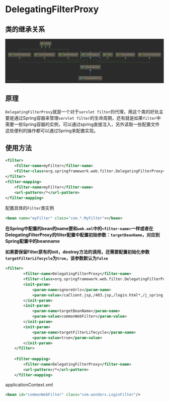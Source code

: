# DelegatingFilterProxy

## 类的继承关系

![DelegatingFilterProxy的类继承关系图](images/DelegatingFilterProxy.png)

## 原理

`DelegatingFilterProxy`就是一个对于`servlet filter`的代理，用这个类的好处主要是通过Spring容器来管理`servlet filter`的生命周期，还有就是如果`filter`中需要一些Spring容器的实例，可以通过spring直接注入，另外读取一些配置文件这些便利的操作都可以通过Spring来配置实现。

## 使用方法

```xml
<filter>
    <filter-name>myFilter</filter-name>
    <filter-class>org.springframework.web.filter.DelegatingFilterProxy</filter-class>
</filter>
<filter-mapping>
    <filter-name>myFilter</filter-name>
    <url-pattern>/*</url-pattern>
</filter-mapping>
```

配置具体的`Filter`类实例

```xml
<bean name="myFilter" class="com.*.MyFilter"></bean>
```

**在Spring中配置的bean的name要和`web.xml`中的`<filter-name>`一样或者在DelegatingFilterProxy的filter配置中配置初始参数：`targetBeanName`，对应到Spring配置中的beanname**

**如果要保留Filter原有的init，destroy方法的调用，还需要配置初始化参数`targetFilterLifecycle`为`true`，该参数默认为`false`**

```xml
<filter>
        <filter-name>DelegatingFilterProxy</filter-name>
        <filter-class>org.springframework.web.filter.DelegatingFilterProxy</filter-class>
    	<init-param>
      		<param-name>ignoreUrls</param-name>
      		<param-value>/caClient.jsp,/403.jsp,/login.html*,/j_spring_security_check,/accounts/**,/secure/logout,/js/**,/app/**,/images/**,/icons/**,/lib/**,/resource/**,/secure/changepassword</param-value>
    	</init-param>        
        <init-param>
            <param-name>targetBeanName</param-name>
            <param-value>commonWebFilter</param-value>
        </init-param>
        <init-param>
            <param-name>targetFilterLifecycle</param-name>
            <param-value>true</param-value>
        </init-param>
    </filter>
 
    <filter-mapping>
        <filter-name>DelegatingFilterProxy</filter-name>
        <url-pattern>/*</url-pattern>
    </filter-mapping>
```

applicationContext.xml

```xml
<bean id="commonWebFilter" class="com.wonders.LoginFilter"/>
```